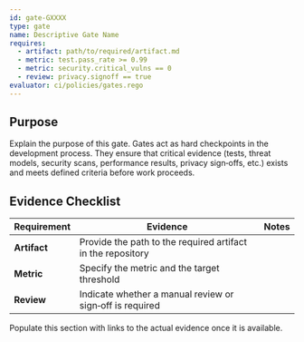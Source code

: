 ```yaml
---
id: gate-GXXXX
type: gate
name: Descriptive Gate Name
requires:
  - artifact: path/to/required/artifact.md
  - metric: test.pass_rate >= 0.99
  - metric: security.critical_vulns == 0
  - review: privacy.signoff == true
evaluator: ci/policies/gates.rego
---
```


## Purpose

Explain the purpose of this gate.  Gates act as hard checkpoints in the
development process.  They ensure that critical evidence (tests, threat models,
security scans, performance results, privacy sign‑offs, etc.) exists and meets
defined criteria before work proceeds.

## Evidence Checklist

| Requirement | Evidence | Notes |
|------------|---------|------|
| **Artifact** | Provide the path to the required artifact in the repository | |
| **Metric** | Specify the metric and the target threshold | |
| **Review** | Indicate whether a manual review or sign‑off is required | |

Populate this section with links to the actual evidence once it is available.